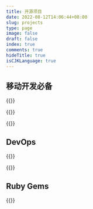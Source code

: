 ```yaml
---
title: 开源项目
date: 2022-08-12T14:06:44+08:00
slug: projects
type: page
image: false
draft: false
index: true
comments: true
hideTitle: true
isCJKLanguage: true
---
```


## 移动开发必备

{{<github repo="tryzealot/zealot" fullname="false">}}

{{<github repo="icyleaf/app_status_notification" fullname="false">}}

{{<github repo="icyleaf/fastlane-plugins" fullname="false">}}

## DevOps

{{<github repo="icyleaf/hpr" fullname="false">}}

{{<github repo="icyleaf/better-cli-solution" fullname="false">}}

## Ruby Gems

{{<github repo="icyleaf/app_info" fullname="false">}}
